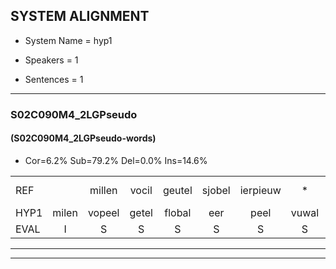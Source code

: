 
## SYSTEM ALIGNMENT

- System Name = hyp1

- Speakers = 1

- Sentences = 1

---

### S02C090M4_2LGPseudo

#### (S02C090M4_2LGPseudo-words)

- Cor=6.2%	Sub=79.2%	Del=0.0%	Ins=14.6%

|  |  |  |  |  |  |  |  |  |  |  |  |  |  |  |  |  |  |  |  |  |  |  |  |  |  |  |  |  |  |  |  |  |  |  |  |  |  |  |  |  |  |  |  |  |  |  |  |  |
|:--- |:---:|:---:|:---:|:---:|:---:|:---:|:---:|:---:|:---:|:---:|:---:|:---:|:---:|:---:|:---:|:---:|:---:|:---:|:---:|:---:|:---:|:---:|:---:|:---:|:---:|:---:|:---:|:---:|:---:|:---:|:---:|:---:|:---:|:---:|:---:|:---:|:---:|:---:|:---:|:---:|:---:|:---:|:---:|:---:|:---:|:---:|:---:|:---:|
| REF |  | millen | vocil | geutel | sjobel | ierpieuw | * | walaan | erke | haweel | saarweng | gevicht | eemde | * | orstalk |  |  |  |  |  |  | veten | *(gevouw) | vurpaand | nizung | fiewon | kneurem | vawaai | strellen | zwieten | foetbans | * | muider | * | * | prilsood | vloender | milste | veurder | kloeien | * | orponk | schodig | ijpo | menuur | spreikje | hiffreeuw | wooien |
| HYP1 | milen | vopeel | getel | flobal | eer | peel | vuwal | an | echte | hewel | sarwen | gevicht | ende | behuld | orstalk | vetten | vouw | vurpaen | nizen | fe | onv | knerenv | van | wai | straen | zweten | goed | bxn | usten | mada | genken | heel | staag | brilsort | jon | de | melsta | arta | lou | env | lenv | orponk | schotig | epen | menu | spraqen | hifre | woan |
| EVAL | I | S | S | S | S | S | S | S | S | S | S |  | S | S |  | I | I | I | I | I | I | S | S | S | S | S | S | S | S | S | S | S | S | S | S | S | S | S | S | S | S |  | S | S | S | S | S | S |
---

---
